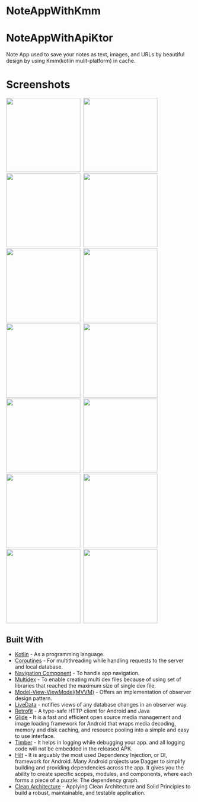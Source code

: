 # NoteAppWithKmm
# NoteAppWithApiKtor

Note App used to save your notes as text, images, and URLs by beautiful design by using Kmm(kotlin mulit-platform) in cache.

 # Screenshots

<img src="https://user-images.githubusercontent.com/67482991/138484427-d1e11665-b108-4fc9-8299-79cfd0f6cc58.png" width="200">&nbsp;
<img src="https://user-images.githubusercontent.com/67482991/138484433-a1166a2f-a0ab-4592-90ff-e3b634693238.png" width="200">&nbsp;
<img src="https://user-images.githubusercontent.com/67482991/138484447-bb1e2be3-cd4a-4f67-9faf-ee29d137658a.png" width="200">&nbsp;
<img src="https://user-images.githubusercontent.com/67482991/138484454-380cba15-81af-4f89-bc80-47de8baf0490.png" width="200">&nbsp;
<img src="https://user-images.githubusercontent.com/67482991/138484499-4b702092-a0a5-4b1c-88f7-5d11ab808f21.png" width="200">&nbsp;
<img src="https://user-images.githubusercontent.com/67482991/138484510-5e97d72c-29cf-433c-ac2c-77b668646a79.png" width="200">&nbsp;
<img src="https://user-images.githubusercontent.com/67482991/138484529-5a220123-8469-48f7-8394-7f096311f288.png" width="200">&nbsp;
<img src="https://user-images.githubusercontent.com/67482991/138484547-0b3f830c-e48a-4710-a3c1-bee03bd28c54.png" width="200">&nbsp;
<img src="https://user-images.githubusercontent.com/67482991/138484597-1187ee80-64c2-4680-b8bc-e5988c6540f2.png" width="200">&nbsp;
<img src="https://user-images.githubusercontent.com/67482991/138484584-977e03e9-2d1f-4ba9-9997-5c7f9e5a5bbe.png" width="200">&nbsp;
<img src="https://user-images.githubusercontent.com/67482991/138484607-eb0c3755-bb02-4380-b3b8-07bced75393b.png" width="200">&nbsp;
<img src="https://user-images.githubusercontent.com/67482991/138484615-c1d9b01f-ead6-463b-aa73-7642048b9c1c.png" width="200">&nbsp;
<img src="https://user-images.githubusercontent.com/67482991/138484625-4a20c8cf-894d-42e7-b588-ddd38cd15da2.png" width="200">&nbsp;
<img src="https://user-images.githubusercontent.com/67482991/138484630-3f05a005-27c3-47b2-ad87-1af64d3ff6f1.png" width="200">&nbsp;
## Built With

* [Kotlin](https://kotlinlang.org) - As a programming language.
* [Coroutines](https://developer.android.com/kotlin/coroutines) - For multithreading while handling requests to the server and local database.
* [Navigation Component](https://developer.android.com/guide/navigation/navigation-getting-started) - To handle app navigation.
* [Multidex](https://developer.android.com/studio/build/multidex) - To enable creating multi dex files because of using set of libraries that reached the maximum size of single dex file.
* [Model-View-ViewModel(MVVM)](https://developer.android.com/topic/architecture) - Offers an implementation of observer design pattern.
* [LiveData](https://developer.android.com/topic/libraries/architecture/livedata) - notifies views of any database changes in an observer way.
* [Retrofit](https://square.github.io/retrofit/) - A type-safe HTTP client for Android and Java
* [Glide](https://github.com/bumptech/glide) - It is a fast and efficient open source media management and image loading framework for Android that wraps media decoding, memory and disk caching, and resource pooling into a simple and easy to use interface.
* [Timber](https://github.com/JakeWharton/timber) - It helps in logging while debugging your app. and all logging code will not be embedded in the released APK.
* [Hilt](https://developer.android.com/training/dependency-injection/hilt-android) - It is arguably the most used Dependency Injection, or DI, framework for Android. Many Android projects use Dagger to simplify building and providing dependencies across the app. It gives you the ability to create specific scopes, modules, and components, where each forms a piece of a puzzle: The dependency graph.
* [Clean Architecture](https://www.raywenderlich.com/3595916-clean-architecture-tutorial-for-android-getting-started) - Applying Clean Architecture and Solid Principles to build a robust, maintainable, and testable application.

